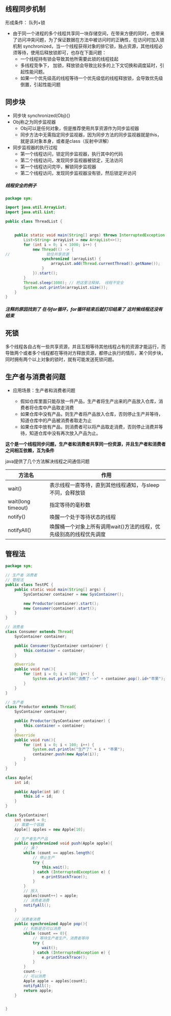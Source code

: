 ## 线程同步机制

形成条件： 队列+锁

* 由于同一个进程的多个线程共享同一块存储空间，在带来方便的同时，也带来了访问冲突问题，为了保证数据在方法中被访问时的正确性，在访问时加入锁机制 synchronized，当一个线程获得对象的排它锁，独占资源，其他线程必须等待，使用后释放锁即可，也存在下面问题：
  * 一个线程持有锁会导致其他所需要此锁的线程挂起
  * 多线程竞争下， 加锁，释放锁会导致比较多的上下文切换和调度延时，引起性能问题。
  * 如果一个优先级高的线程等待一个优先级低的线程释放锁，会导致优先级倒置，引起性能问题



## 同步块

* 同步块 synchronized(Obj){}
* Obj称之为同步监视器
  * Obj可以是任何对象，但是推荐使用共享资源作为同步监视器
  * 同步方法中无需指定同步监视器，因为同步方法的同步监视器就是this，就是该对象本身，或者是class（反射中详解）
* 同步监视器的执行过程
  * 第一个线程访问，锁定同步监视器，执行其中的代码
  * 第二个线程访问，发现同步监视器被锁定，无法访问
  * 第一个线程访问完毕，解锁同步监视器
  * 第二个线程访问，发现同步监视器没有锁，然后锁定并访问



##### 线程安全的例子

```java
package syn;

import java.util.ArrayList;
import java.util.List;

public class ThreadList {


    public static void main(String[] args) throws InterruptedException {
        List<String> arrayList = new ArrayList<>();
        for (int i = 0; i < 1000; i++) {
            new Thread(() -> {
//                锁住共享资源
                synchronized (arrayList) {
                    arrayList.add(Thread.currentThread().getName());
                }
            }).start();
        }
        Thread.sleep(1000); // 把这里注释掉， 线程不安全
        System.out.println(arrayList.size());
    }
}
```

##### 注释的原因找到了 在与for循环，for循环结束后就打印结果了 这时候线程还没有结束

## 死锁

多个线程各自占有一些共享资源，并且互相等待其他线程占有的资源才能运行，而导致两个或者多个线程都在等待对方释放资源，都停止执行的情形，某个同步块，同时拥有两个以上对象的锁时，就有可能发送死锁问题。





## 生产者与消费者问题

* 应用场景：生产者和消费者问题

  * 假如仓库里面只能存放一件产品，生产者将生产出来的产品放入仓库，消费者将仓库中产品取走消费
  * 如果仓库中没有产品，则生产者将产品放入仓库，否则停止生产并等待，知道仓库中的产品被消费者取走为止
  * 如果仓库中放有产品，则消费者可以将产品取走消费，否则停止消费并等待，知道仓库中没有再次放入产品为止。

  

**这个是一个线程同步问题，生产者和消费者共享同一份资源，并且生产者和消费者之间相互依赖，互为条件**

java提供了几个方法解决线程之间通信问题

| 方法名             | 作用                                                         |
| ------------------ | ------------------------------------------------------------ |
| wait()             | 表示线程一直等待，直到其他线程通知，与sleep不同，会释放锁    |
| wait(long timeout) | 指定等待的毫秒数                                             |
| notify()           | 唤醒一个处于等待状态的线程                                   |
| notifyAll()        | 唤醒桶一个对象上所有调用wait()方法的线程，优先级别高的线程优先调度 |

## 管程法

```java
package syn;

// 生产者 消费者
// 管程法
public class TestPC {
    public static void main(String[] args) {
        SysContainer container = new SysContainer();

        new Productor(container).start();
        new Consumer(container).start();
    }
}

// 消费者
class Consumer extends Thread{
    SysContainer container;

    public Consumer(SysContainer container) {
        this.container = container;
    }

    @Override
    public void run(){
        for (int i = 0; i < 100; i++) {
            System.out.println("消费了-->" + container.pop().id+"苹果");
        }
    }
}

// 生产者
class Productor extends Thread{
    SysContainer container;

    public Productor(SysContainer container) {
        this.container = container;
    }
    @Override
    public void run(){
        for (int i = 0; i < 100; i++) {
            System.out.println("生产了" + i + "苹果");
            container.push(new Apple(i));
        }
    }
}

class Apple{
    int id;

    public Apple(int id) {
        this.id = id;
    }
}

class SysContainer{
    int count = 0;
    // 需要一个容器
    Apple[] apples = new Apple[10];

    // 生产者生产产品
    public synchronized void push(Apple apple){
        // 满？
        while (count == apples.length){
            // 停止生产
            try {
                this.wait();
            } catch (InterruptedException e) {
                e.printStackTrace();
            }
        }
        // 放入
        apples[count++] = apple;
        // 消费者消费
        notifyAll();
    }

    // 消费者消费
    public synchronized Apple pop(){
        // 判断是否可以消费
        while (count == 0){
            // 等待生产者生产，消费者等待
            try {
                wait();
            } catch (InterruptedException e) {
                e.printStackTrace();
            }
        }
        count--;
        // 可以消费
        Apple apple = apples[count];
        notifyAll();
        return apple;
    }


}
```



